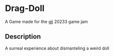 # Drag-Doll

A Game made for the gjj 20233 game jam 

## Description

A surreal experience about dismanteling a weird doll
